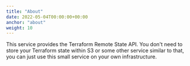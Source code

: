 ```yaml
---
title: "About"
date: 2022-05-04T00:00:00+00:00
anchor: "about"
weight: 10
---
```


This service provides the Terraform Remote State API. You don't need to store
your Terraform state within S3 or some other service similar to that, you can
just use this small service on your own infrastructure.
